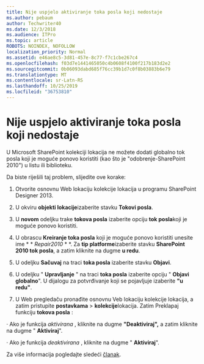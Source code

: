 ```yaml
---
title: Nije uspjelo aktiviranje toka posla koji nedostaje
ms.author: pebaum
author: Techwriter40
ms.date: 12/3/2018
ms.audience: ITPro
ms.topic: article
ROBOTS: NOINDEX, NOFOLLOW
localization_priority: Normal
ms.assetid: e46ae8c5-3d81-457e-8c77-f7c1cbe267c4
ms.openlocfilehash: f03d7e1441465050c4b0608f4100f217b183d2e2
ms.sourcegitcommit: 0b06093dabd685f76cc39b1d7c0f8b03883b6e79
ms.translationtype: MT
ms.contentlocale: sr-Latn-RS
ms.lasthandoff: 10/25/2019
ms.locfileid: "36753810"
---
```

# <a name="missing-workflow-failed-to-activate"></a>Nije uspjelo aktiviranje toka posla koji nedostaje

U Microsoft SharePoint kolekciji lokacija ne možete dodati globalno tok posla koji je moguće ponovo koristiti (kao što je "odobrenje-SharePoint 2010") u listu ili biblioteku.
  
Da biste riješili taj problem, slijedite ove korake: 
  
1. Otvorite osnovnu Web lokaciju kolekcije lokacija u programu SharePoint Designer 2013.
  
2. U okviru **objekti lokacije**izaberite stavku **Tokovi posla**. 
  
3. U **novom** odeljku trake **tokova posla** izaberite opciju **tok posla**koji je moguće ponovo koristiti. 
  
4. U obrascu **Kreiranje toka posla** koji je moguće ponovo koristiti unesite ime * * *Repair2010* * *. Za **tip platforme**izaberite stavku **SharePoint 2010 tok posla**, a zatim kliknite na dugme **u redu**. 
  
1. U odeljku **Sačuvaj** na traci **toka posla** izaberite stavku **Objavi**. 
  
2. U odeljku " **Upravljanje** " na traci **toka posla** izaberite opciju " **Objavi globalno**". U dijalogu za potvrđivanje koji se pojavljuje izaberite **"u redu"**. 
  
3. U Web pregledaču pronađite osnovnu Veb lokaciju kolekcije lokacija, a zatim pristupite **postavkama** \> **kolekcije**lokacija. Zatim Preklapaj funkciju **tokova posla** : 
  
· Ako je funkcija *aktivirana* , kliknite na dugme **"Deaktiviraj",** a zatim kliknite na dugme " **Aktiviraj**". 
  
· Ako je funkcija *deaktivirana* , kliknite na dugme " **Aktiviraj**". 
  
Za više informacija pogledajte sledeći [članak](https://go.microsoft.com/fwlink/?linkid=2047770&amp;clcid=0x409).
  

